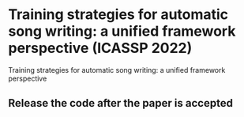 # Training strategies for automatic song writing: a unified framework perspective (ICASSP 2022)
Training strategies for automatic song writing: a unified framework perspective
## Release the code after the paper is accepted
